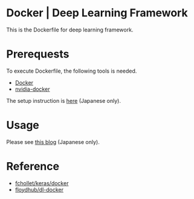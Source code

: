 # Docker | Deep Learning Framework

This is the Dockerfile for deep learning framework.

# Prerequests

To execute Dockerfile, the following tools is needed.

- [Docker](https://www.docker.com/)
- [nvidia-docker](https://github.com/NVIDIA/nvidia-docker)

The setup instruction is [here](http://st-hakky.hatenablog.com/entry/2017/09/07/183125) (Japanese only).

# Usage

Please see [this blog](http://st-hakky.hatenablog.com/entry/2017/10/11/231928) (Japanese only).

# Reference

- [fchollet/keras/docker](https://github.com/fchollet/keras/tree/master/docker)
- [floydhub/dl-docker](https://github.com/floydhub/dl-docker)
